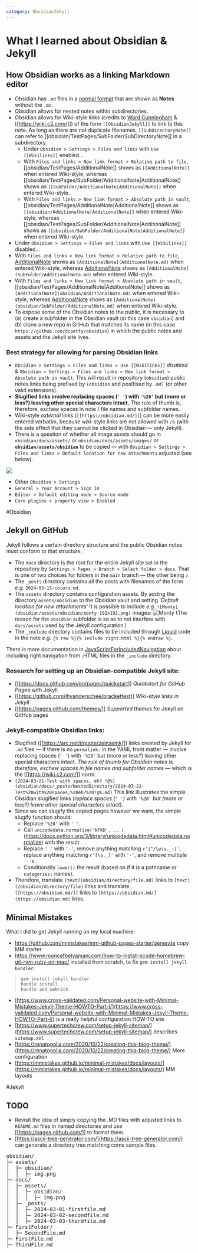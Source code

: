 ```yaml
---
category: ObsidianJekyll
---
```

# What I learned about Obsidian & Jekyll

## How Obsidian works as a linking Markdown editor

- Obsidian has `.md` files in a [normal format](https://www.markdownguide.org/tools/obsidian/) that are shown as **Notes** without the `.md`.
- Obsidian allows for nested notes within subdirectories.
- Obsidian allows for Wiki-style links (credits to [Ward Cunningham](https://en.wikipedia.org/wiki/Ward_Cunningham) & [[https://wiki.c2.com/]]) of the form `[[ObsidianJekyll]]` to link to this note. As long as there are not duplicate filenames, `[[SubDirectoryNote]]` can refer to [[obsidian/TestPages/SubFolder/SubDirectoryNote]] in a subdirectory. 
  - Under `Obsidian > Settings > Files and links` with `Use [[Wikilinks]]` enabled...
   - With `Files and links > New link format > Relative path to file`, [[obsidian/TestPages/AdditionalNote]] shows as `[[AdditionalNote]]` when entered Wiki-style, whereas [[obsidian/TestPages/SubFolder/AdditionalNote|AdditionalNote]] shows as `[[SubFolder/AdditionalNote|AdditionalNote]]` when entered Wiki-style.
   - With `Files and links > New link format > Absolute path in vault`, [[obsidian/TestPages/AdditionalNote|AdditionalNote]] shows as `[[obsidian/AdditionalNote|AdditionalNote]]` when entered Wiki-style, whereas [[obsidian/TestPages/SubFolder/AdditionalNote|AdditionalNote]] shows as `[[obsidian/SubFolder/AdditionalNote|AdditionalNote]]` when entered Wiki-style.
 - Under `Obsidian > Settings > Files and links` with `Use [[Wikilinks]]` disabled...
  - With `Files and links > New link format > Relative path to file`, [AdditionalNote](obsidian/TestPages/AdditionalNote.md) shows as `[AdditionalNote](AdditionalNote.md)` when entered Wiki-style, whereas [AdditionalNote](obsidian/TestPages/SubFolder/AdditionalNote.md) shows as `[AdditionalNote](SubFolder/AdditionalNote.md)` when entered Wiki-style.
  - With `Files and links > New link format > Absolute path in vault`, [[obsidian/TestPages/AdditionalNote|AdditionalNote]] shows as `[AdditionalNote](obsidian/AdditionalNote.md)` when entered Wiki-style, whereas [AdditionalNote](obsidian/TestPages/SubFolder/AdditionalNote.md) shows as `[AdditionalNote](obsidian/SubFolder/AdditionalNote.md)` when entered Wiki-style.
- To expose some of the Obsidian notes to the public, it is necessary to (a) create a subfolder in the Obsidian vault (in this case `obsidian`) and (b) clone a new repo in GitHub that matches its name (in this case `https://github.com/dcpetty/obsidian`) in which the public notes and assets and the Jekyll site lives.

### Best strategy for allowing for parsing Obsidian links

- `Obsidian > Settings > Files and links > Use [[Wikilinks]]` *disabled* & `Obsidian > Settings > Files and links > New link format > Absolute path in vault`. This will result in repository (`obsidian`) public notes links being prefixed by `(obsidian` and postfixed by `.md)` (or other valid extensions).
- **Slugified links involve replacing spaces (`' '`) with `'%20'` but (more or less?) leaving other special characters intact.** The rule of thumb is, therefore, eschew spaces in note / file names and subfolder names.
- Wiki-style *external* links (`[[https://obsidian.md/]]`)  can be more easily entered verbatim, because wiki-style links are not allowed with `/`s (with the side effect that they cannot be clicked in Obsidian — only Jekyll).
- There is a question of whether all image assets should go in `obsidian/docs/assets/` or `obsidian/docs/assets/images/` or **`obsidian/assets/obsidian`** to be copied — with `Obsidian > Settings > Files and links > Default location for new attachments` adjusted (see below).

![](obsidian/assets/obsidian/Pasted%20image%2020240324105650.png)

- Other `Obsidian > Settings`
 - `General > Your Account > Sign In`
 - `Editor > Default editing mode > Source mode`
 - `Core plugins > property view > Enabled`

#Obsidian

## Jekyll on GitHub

Jekyll follows a certain directory structure and the public Obsidian notes must conform to that structure.

- The `docs` directory is the root for the entire Jekyll site set in the repository by `Settings > Pages > Branch > Select folder > docs`. That is one of two choices for folders in the `main` branch — the other being `/`.
- The `_posts` directory contains all the posts with filenames of the form *e.g.* `2024-03-15-colors.md`.
- The `assets` directory contains configuration assets. By adding the directory `assets/obsidian` to the Obsidian vault and setting '*Default location for new attachments*' it is possible to include *e.g.* `![Monty](obsidian/assets/obsidian/monty-192x192.png)` images: ![Monty](obsidian/assets/obsidian/monty-192x192.png) (The reason for the `obsidian` subfolder is so as to not interfere with `docs/assets` used by the Jekyll configuration.)
- The `_include` directory contains files to be included through [Liquid](https://shopify.dev/docs/api/liquid) code in the note *e.g.* `{% raw %}{% include right.html %}{% endraw %}`.

There is more documentation in [JavaScriptForIncludedNavigation](obsidian/Obsidian%20&%20Jekyll/JavaScriptForIncludedNavigation.md) about including right navigation from .HTML files in the `_include` directory.

### Research for setting up an Obsidian-compatible Jekyll site:

- [[https://docs.github.com/en/pages/quickstart]] *Quickstart for GitHub Pages* with Jekyll
- [[https://github.com/jhvanderschee/brackettest]] *Wiki-style links in Jekyll*
- [[https://pages.github.com/themes/]] *Supported themes* for Jekyll on GitHub pages

### Jekyll-compatible Obsidian links:

- Slugified ([[https://arc.net/l/quote/zeinsemk]]) links created by Jekyll for `.md` files — if there is no `permalink:` in the YAML front matter — involve replacing spaces (`' '`) with `'%20'` but (more or less?) leaving other special characters intact. *The rule of thumb for Obsidian notes is, therefore, eschew spaces in file names and subfolder names* &mdash; which is the [[https://wiki.c2.com/]] norm.
- `[2024-03-21-Test with spaces, éh? !@%](obsidian/docs/_posts/NestedDirectory/2024-03-21-Test%20with%20spaces,%20éh?%20!@%.md)` This link illustrates the simple Obsidian slugified links (*replace spaces (`' '`) with `'%20'` but (more or less?) leave other special characters intact*). 
- Since we can slugify the copied pages however we want, the simple slugify function should:
   - Replace `'%20'` with `' '`.
   - Call `unicodedata.normalize('NFKD', ...)` (https://docs.python.org/3/library/unicodedata.html#unicodedata.normalize) with the result.
   - Replace `' '` with `'-'`, remove anything matching `r'[^/\w\s._-]'`, replace anything matching `r'[\s._]'` with `'-'`, and remove multiple `'-'`s.
   - Conditionally `lower()` the result (based on if it is a pathname or `categories:`  names).
- Therefore, translate `[text](obsidian/directory/file.md)` links to `[text](/obsidian/directory/file)` links and translate `[[https://obsidian.md/]]` links to `[https://obsidian.md/](https://obsidian.md)` links.

## Minimal Mistakes

What I did to get Jekyll running on my local machine:

- https://github.com/mmistakes/mm-github-pages-starter/generate copy MM starter
- https://www.moncefbelyamani.com/how-to-install-xcode-homebrew-git-rvm-ruby-on-mac/ installed from scratch, to fix `gem install jekyll bundler`.

> `gem install jekyll bundler`<br>
> `bundle install`<br>
> `bundle add webrick`<br>

- [https://www.cross-validated.com/Personal-website-with-Minimal-Mistakes-Jekyll-Theme-HOWTO-Part-I/](https://www.cross-validated.com/Personal-website-with-Minimal-Mistakes-Jekyll-Theme-HOWTO-Part-I/) is a really helpful configuration HOW-TO site
- [https://www.supertechcrew.com/setup-jekyll-sitemap/](https://www.supertechcrew.com/setup-jekyll-sitemap/) describes `sitemap.xml`
- [https://renatogolia.com/2020/10/22/creating-this-blog-theme/](https://renatogolia.com/2020/10/22/creating-this-blog-theme/) More configuration
- [https://mmistakes.github.io/minimal-mistakes/docs/layouts/](https://mmistakes.github.io/minimal-mistakes/docs/layouts/) MM layouts

#Jekyll

## TODO

- Revisit the idea of simply copying the .MD files with adjusted links to `README.md` files in named directories and use [[https://pages.github.com/]] to format them.
- [https://ascii-tree-generator.com/](https://ascii-tree-generator.com/) can generate a directory tree matching come sample files.
<pre>obsidian/
├─ assets/
│  ├─ obsidian/
│  │  ├─ img.png
├─ docs/
│  ├─ assets/
│  │  ├─ obsidian/
│  │  │  ├─ img.png
│  ├─ _posts/
│  │  ├─ 2024-03-01-firstfile.md
│  │  ├─ 2024-03-02-secondfile.md
│  │  ├─ 2024-03-03-thirdfile.md
├─ FirstFolder/
│  ├─ SecondFile.md
├─ FirstFile.md
├─ ThirdFile.md
</pre>
